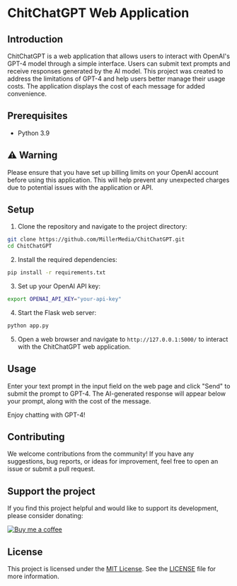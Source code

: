 # ChitChatGPT Web Application

## Introduction

ChitChatGPT is a web application that allows users to interact with OpenAI's GPT-4 model through a simple interface. Users can submit text prompts and receive responses generated by the AI model. This project was created to address the limitations of GPT-4 and help users better manage their usage costs. The application displays the cost of each message for added convenience.

## Prerequisites

* Python 3.9

## :warning: Warning

Please ensure that you have set up billing limits on your OpenAI account before using this application. This will help prevent any unexpected charges due to potential issues with the application or API.

## Setup

1. Clone the repository and navigate to the project directory:

```bash
git clone https://github.com/MillerMedia/ChitChatGPT.git
cd ChitChatGPT
```

2. Install the required dependencies:

```bash
pip install -r requirements.txt
```

3. Set up your OpenAI API key:

```bash
export OPENAI_API_KEY="your-api-key"
```

4. Start the Flask web server:

```bash
python app.py
```

5. Open a web browser and navigate to `http://127.0.0.1:5000/` to interact with the ChitChatGPT web application.

## Usage

Enter your text prompt in the input field on the web page and click "Send" to submit the prompt to GPT-4. The AI-generated response will appear below your prompt, along with the cost of the message.

Enjoy chatting with GPT-4!

## Contributing

We welcome contributions from the community! If you have any suggestions, bug reports, or ideas for improvement, feel free to open an issue or submit a pull request.

## Support the project

If you find this project helpful and would like to support its development, please consider donating:  
  
[![Buy me a coffee](https://www.buymeacoffee.com/assets/img/custom_images/orange_img.png)](https://www.buymeacoffee.com/yOd1JU9MQe)

## License

This project is licensed under the [MIT License](https://opensource.org/licenses/MIT). See the [LICENSE](LICENSE) file for more information.
